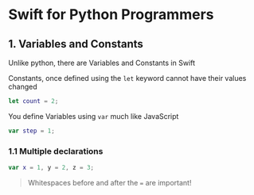 # Swift for Python Programmers

## 1. Variables and Constants

Unlike python, there are Variables and Constants in Swift

Constants, once defined using the `let` keyword cannot have their values changed

```swift
let count = 2;
```

You define Variables using `var` much like JavaScript

```swift
var step = 1;
```

### 1.1 Multiple declarations

```swift
var x = 1, y = 2, z = 3;
```

> Whitespaces before and after the `=` are important!



